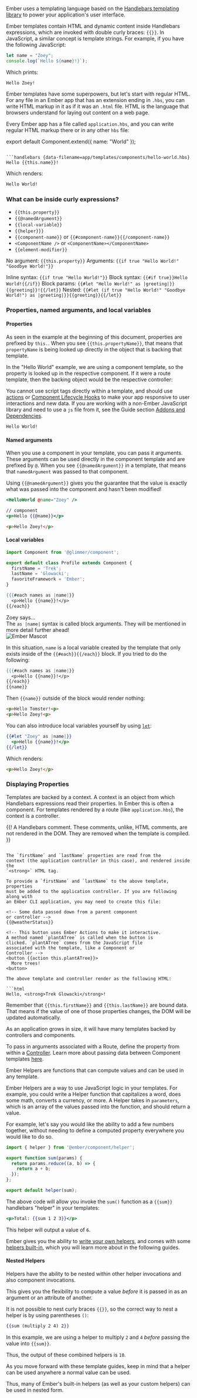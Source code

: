 Ember uses a templating language based on the [Handlebars templating library](http://www.handlebarsjs.com) to power your application's user interface.

Ember templates contain HTML and dynamic content inside Handlebars expressions, which are invoked with double curly braces: `{{}}`.
In JavaScript, a similar concept is template strings. For example, if you have the following JavaScript:

```javascript
let name = "Zoey";
console.log(`Hello ${name}!}`);
```

Which prints:

```text
Hello Zoey!
```

Ember templates have some superpowers, but let's start with regular HTML.
For any file in an Ember app that has an extension ending in `.hbs`, you can write HTML markup in it as if it was an `.html` file.
HTML is the language that browsers understand for laying out content on a web page.

Every Ember app has a file called `application.hbs`, and you can write regular HTML markup there or in any other `hbs` file:

export default Component.extend({
  name: "World"
});
```

```handlebars {data-filename=app/templates/components/hello-world.hbs}
Hello {{this.name}}!
```

Which renders:

```html
Hello World!
```

### What can be inside curly expressions?

* `{{this.property}}`
* `{{@namedArgument}}`
* `{{local-variable}}`
* `{{helper}}}`
* `{{component-name}}` or `{{#component-name}}{{/component-name}}`
* `<ComponentName />` or `<ComponentName></ComponentName>`
* `{{element-modifier}}`

No argument: `{{this.property}}`
Arguments: `{{if true "Hello World!" "Goodbye World!"}}`

Inline syntax: `{{if true "Hello World!"}}`
Block syntax: `{{#if true}}Hello World!{{/if}}`
Block params: `{{#let "Hello World!" as |greeting|}}{{greeting}}!{{/let}}`
Nested: `{{#let (if true "Hello World!" "Goodbye World!") as |greeting|}}{{greeting}}{{/let}}`

### Properties, named arguments, and local variables

#### Properties

As seen in the example at the beginning of this document, properties are prefixed by `this.`.
When you see `{{this.propertyName}}`,
that means that `propertyName` is being looked up directly in the object that is backing that template.

In the "Hello World" example, we are using a component template,
so the property is looked up in the respective component.
If it were a route template, then the backing object would be the respective controller:

You cannot use script tags directly within a template, and should use [actions](../actions/) or [Component Lifecycle Hooks](../../components/glimmer-components-dom/) to make your app responsive to user interactions and new data.
If you are working with a non-Ember JavaScript library and need to use a `js` file from it, see the Guide section [Addons and Dependencies](../../addons-and-dependencies/managing-dependencies/).

```html
Hello World!
```

#### Named arguments

When you use a component in your template, you can pass it arguments.
These arguments can be used directly in the component template and are prefixed by `@`.
When you see `{{@namedArgument}}` in a template,
that means that `namedArgument` was passed to that component.

Using <code>{{@namedArgument}}</code> gives you the guarantee that the value is exactly what was passed into the component and hasn't been modified!

```handlebars
<HelloWorld @name="Zoey" />
```

```handlebars
// component
<p>Hello {{@name}}</p>
```

```html
<p>Hello Zoey!</p>
```


#### Local variables

```javascript {data-filename=app/components/my-component.js}
import Component from '@glimmer/component';

export default class Profile extends Component {
  firstName = 'Trek';
  lastName = 'Glowacki';
  favoriteFramework = 'Ember';
}
```

```handlebars
{{{#each names as |name|}}
  <p>Hello {{name}}!</p>
{{/each}}
```

<div class="cta">
  <div class="cta-note">
    <div class="cta-note-body">
      <div class="cta-note-heading">Zoey says...</div>
      <div class="cta-note-message">
        The <code>as |name|</code> syntax is called block arguments. They will be mentioned in more detail further ahead!
      </div>
    </div>
    <img src="/images/mascots/zoey.png" role="presentation" alt="Ember Mascot">
  </div>
</div>

In this situation, `name` is a local variable created by the template that only exists inside of the `{{#each}}{{/each}}` block.
If you tried to do the following:

```handlebars
{{{#each names as |name|}}
  <p>Hello {{name}}!</p>
{{/each}}
{{name}}
```

Then `{{name}}` outside of the block would render nothing:

```html
<p>Hello Tomster!<p>
<p>Hello Zoey!<p>
```

You can also introduce local variables yourself by using [`let`](https://emberjs.com/api/ember/3.7/classes/Ember.Templates.helpers/methods/let?anchor=let):

```handlebars
{{#let "Zoey" as |name|}}
  <p>Hello {{name}}!</p>
{{/let}}
```

Which renders:

```html
<p>Hello Zoey!</p>
```


### Displaying Properties

Templates are backed by a context. A context is an object from which
Handlebars expressions read their properties. In Ember this is often a component. For templates rendered by a route (like `application.hbs`), the context is a controller.

{{! A Handlebars comment. These comments, unlike, HTML
    comments, are not rendered in the DOM. They are
    removed when the template is compiled. }}
```

The `firstName` and `lastName` properties are read from the
context (the application controller in this case), and rendered inside the
`<strong>` HTML tag.

To provide a `firstName` and `lastName` to the above template, properties
must be added to the application controller. If you are following along with
an Ember CLI application, you may need to create this file:

<!-- Some data passed down from a parent component
or controller -->
{{@weatherStatus}}

<!-- This button uses Ember Actions to make it interactive.
A method named `plantATree` is called when the button is
clicked. `plantATree` comes from the JavaScript file
associated with the template, like a Component or
Controller -->
<button {{action this.plantATree}}>
  More trees!
<button>

The above template and controller render as the following HTML:

```html
Hello, <strong>Trek Glowacki</strong>!
```

Remember that `{{this.firstName}}` and `{{this.lastName}}` are bound data. That means
if the value of one of those properties changes, the DOM will be updated
automatically.

As an application grows in size, it will have many templates backed by
controllers and components.

To pass in arguments associated with a Route, define the property from within a [Controller](../../controllers/). Learn more about passing data between Component templates [here](../../components/arguments-and-attributes/).

Ember Helpers are functions that can compute values and can be used in any template.

Ember Helpers are a way to use JavaScript logic in your templates.
For example, you could write a Helper function that capitalizes a word, does some math, converts a currency, or more.
A Helper takes in `parameters`, which is an array of the values passed into the function, and should return a value.

For example, let's say you would like the ability to add a few numbers together, without needing to define a computed property everywhere you would like to do so.

```javascript {data-filename=app/helpers/sum.js}
import { helper } from '@ember/component/helper';

export function sum(params) {
  return params.reduce((a, b) => {
    return a + b;
  });
};

export default helper(sum);
```

The above code will allow you invoke the `sum()` function as a `{{sum}}` handlebars "helper" in your templates:

```handlebars {data-filename=app/templates/application.hbs}
<p>Total: {{sum 1 2 3}}</p>
```

This helper will output a value of `6`.

Ember gives you the ability to [write your own helpers](../writing-helpers/),
and comes with some [helpers built-in](../built-in-helpers), which you will
learn more about in the following guides.

#### Nested Helpers

Helpers have the ability to be nested within other helper invocations and also component invocations.

This gives you the flexibility to compute a value _before_ it is passed in as an argument or an attribute of another.

It is not possible to nest curly braces `{{}}`, so the correct way to nest a helper is by using parentheses `()`:

```handlebars {data-filename=app/templates/application.hbs}
{{sum (multiply 2 4) 2}}
```

In this example, we are using a helper to multiply `2` and `4` _before_ passing the value into `{{sum}}`.

Thus, the output of these combined helpers is `10`.

As you move forward with these template guides, keep in mind that a helper can be used anywhere a normal value can be used.

Thus, many of Ember's built-in helpers (as well as your custom helpers) can be used in nested form.
